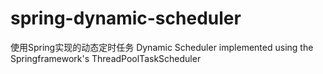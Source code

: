# spring-dynamic-scheduler
使用Spring实现的动态定时任务
Dynamic Scheduler implemented using the Springframework's ThreadPoolTaskScheduler
